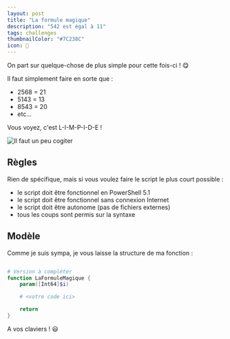 ```yaml
---
layout: post
title: "La formule magique"
description: "542 est égal à 11"
tags: challenges
thumbnailColor: "#7C238C"
icon: 🎩
---
```


On part sur quelque-chose de plus simple pour cette fois-ci ! 😋

Il faut simplement faire en sorte que :

- 2568 = 21
- 5143 = 13
- 8543 = 20
- etc...

Vous voyez, c'est L-I-M-P-I-D-E !

![Il faut un peu cogiter](https://media.giphy.com/media/d3mlE7uhX8KFgEmY/giphy.gif)

## Règles

Rien de spécifique, mais si vous voulez faire le script le plus court possible :

- le script doit être fonctionnel en PowerShell 5.1
- le script doit être fonctionnel sans connexion Internet
- le script doit être autonome (pas de fichiers externes)
- tous les coups sont permis sur la syntaxe

## Modèle

Comme je suis sympa, je vous laisse la structure de ma fonction :

```powershell

# Version à compléter
function LaFormuleMagique {
    param([Int64]$i)

    # <votre code ici>

    return 
}

```

A vos claviers ! 😃